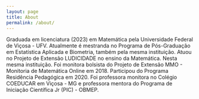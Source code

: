 ```yaml
---
layout: page
title: About
permalink: /about/
---
```


Graduada em licenciatura (2023) em Matemática pela Universidade Federal de Viçosa - UFV. Atualmente é mestranda no Programa de Pós-Graduação
em Estatística Aplicada e Biometria, também pela mesma instituição. Atuou no Projeto de Extensão LUDICIDADE no ensino da Matemática. Nesta 
mesma instituição. Foi monitora bolsista do Projeto de Extensão MMO - Monitoria de Matemática Online em 2018. Participou do Programa 
Residência Pedagógica em 2020. Foi professora monitora no Colégio COEDUCAR em Viçosa - MG e professora mentora do Programa de Iniciação 
Científica Jr (PIC) - OBMEP.
